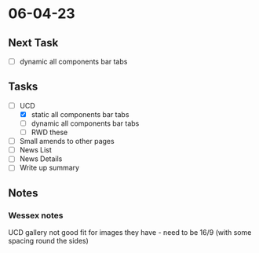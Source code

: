 # 06-04-23

## Next Task
  - [ ] dynamic all components bar tabs

## Tasks
- [ ] UCD
  - [x] static all components bar tabs
  - [ ] dynamic all components bar tabs
  - [ ] RWD these

- [ ] Small amends to other pages
- [ ] News List
- [ ] News Details
- [ ] Write up summary

## Notes

### Wessex notes
UCD gallery not good fit for images they have - need to be 16/9 (with some spacing round the sides)